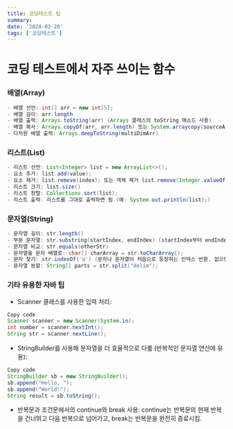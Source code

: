 ```yaml
---
title: 코딩테스트 팁
summary: 
date: '2024-03-20'
tags: ['코딩테스트']
---
```


# 코딩 테스트에서 자주 쓰이는 함수

### 배열(Array)

```java
- 배열 선언: int[] arr = new int[5];
- 배열 길이: arr.length
- 배열 출력: Arrays.toString(arr) (Arrays 클래스의 toString 메소드 사용)
- 배열 복사: Arrays.copyOf(arr, arr.length) 또는 System.arraycopy(sourceArr, 0, destArr, 0, sourceArr,length);
- 다차원 배열 출력: Arrays.deepToString(multiDimArr)
```

### 리스트(List)

```java
- 리스트 선언: List<Integer> list = new ArrayList<>();
- 요소 추가: list.add(value);
- 요소 제거: list.remove(index); 또는 객체 제거 list.remove(Integer.valueOf(value));
- 리스트 크기: list.size()
- 리스트 정렬: Collections.sort(list);
- 리스트 출력: 리스트를 그대로 출력하면 됨 (예: System.out.println(list);)
```

### 문자열(String)

```java
- 문자열 길이: str.length()
- 부분 문자열: str.substring(startIndex, endIndex) (startIndex부터 endIndex 전까지의 문자열 반환)
- 문자열 비교: str.equals(otherStr)
- 문자열을 문자 배열로: char[] charArray = str.toCharArray();
- 문자 찾기: str.indexOf('a') (문자나 문자열이 처음으로 등장하는 인덱스 반환, 없으면 -1 반환)
- 문자열 분할: String[] parts = str.split("delim");
```

### 기타 유용한 자바 팁

- Scanner 클래스를 사용한 입력 처리:

```java
Copy code
Scanner scanner = new Scanner(System.in);
int number = scanner.nextInt();
String str = scanner.nextLine();
```

- StringBuilder를 사용해 문자열을 더 효율적으로 다룸 (반복적인 문자열 연산에 유용):

``` java
Copy code
StringBuilder sb = new StringBuilder();
sb.append("Hello, ");
sb.append("World!");
String result = sb.toString();
```

- 반복문과 조건문에서의 continue와 break 사용:
  continue는 반복문의 현재 반복을 건너뛰고 다음 반복으로 넘어가고,
  break는 반복문을 완전히 종료시킴.
